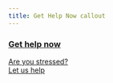 ```yaml
---
title: Get Help Now callout
---
```


<div class="oite-callout oite-callout--get-help-now">
  <a href="/wellness">
    <h3>Get help now</h3>
    <p>
      Are you stressed?<br>
      Let us help
    </p>
  </a>
</div>
